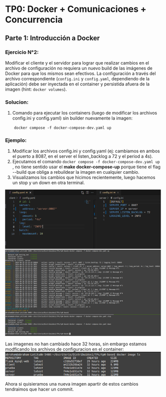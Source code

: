 # TP0: Docker + Comunicaciones + Concurrencia
## Parte 1: Introducción a Docker
### Ejercicio N°2:
Modificar el cliente y el servidor para lograr que realizar cambios en el archivo de configuración no requiera un nuevo build de las imágenes de Docker para que los mismos sean efectivos. La configuración a través del archivo correspondiente (`config.ini` y `config.yaml`, dependiendo de la aplicación) debe ser inyectada en el container y persistida afuera de la imagen (hint: `docker volumes`).

### Solucion:
1. Comando para ejecutar los containers (luego de modificar los archivos config.ini y config.yaml) sin builder nuevamente la imagen:
```
    docker compose -f docker-compose-dev.yaml up
```
### Ejemplo: 
1. Modificar los archivos config.ini y config.yaml (ej: cambiamos en ambos el puerto a 8087, en el server el listen_backlog a 72 y el period a 4s). 
2. Ejecutamos el comando ```docker compose -f docker-compose-dev.yaml up``` , no tiene sentido usar el **make docker-compose-up** porque tiene el 
    flag --build que obliga a rebuildear la imagen en cualquier cambio.
3. Visualizamos los cambios que hicimos recientemente, luego hacemos un stop y un down en otra terminal. 

<img src="./img/ej2_part1.png">

<img src="./img/ej2_part2.png">

Las imagenes no han cambiado hace 32 horas, sin embargo estamos modficando los archivos de configuracion en el container:
<img src="./img/ej2_part3.png">

Ahora si quisieramos una nueva imagen apartir de estos cambios tendraimos que hacer un commit.
